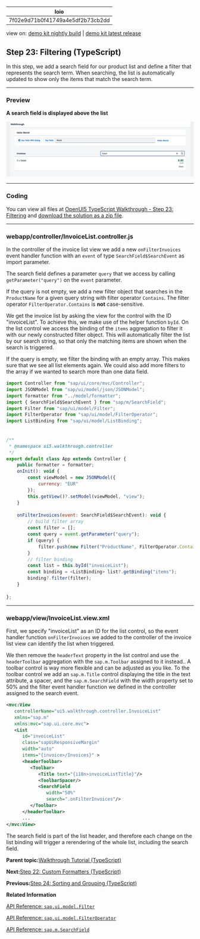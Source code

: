 <!-- loio7f02e9d71b0f41749a4e5df2b73cb2dd -->

| loio |
| -----|
| 7f02e9d71b0f41749a4e5df2b73cb2dd |

<div id="loio">

view on: [demo kit nightly build](https://sdk.openui5.org/nightly/#/topic/7f02e9d71b0f41749a4e5df2b73cb2dd) | [demo kit latest release](https://sdk.openui5.org/topic/7f02e9d71b0f41749a4e5df2b73cb2dd)</div>

## Step 23: Filtering \(TypeScript\)

In this step, we add a search field for our product list and define a filter that represents the search term. When searching, the list is automatically updated to show only the items that match the search term.

***

### Preview

  
  
**A search field is displayed above the list**

![A filtered list of invoices is displayed below the panel](images/loio472ab6bf88674c23ba103efd97163133_LowRes.png "A search field is displayed above the list")

***

<a name="loio7f02e9d71b0f41749a4e5df2b73cb2dd__section_qx5_wch_ycb"/>

### Coding

You can view all files at [OpenUI5 TypeScript Walkthrough - Step 23: Filtering](https://github.com/sap-samples/ui5-typescript-walkthrough/tree/main/steps/23) and [download the solution as a zip file](https://sap-samples.github.io/ui5-typescript-walkthrough/ui5-typescript-walkthrough-step-23.zip).

***

<a name="loio7f02e9d71b0f41749a4e5df2b73cb2dd__section_s2c_dsz_nzb"/>

### webapp/controller/InvoiceList.controller.js

In the controller of the invoice list view we add a new `onFilterInvoices` event handler function with an `event` of type `SearchField$SearchEvent` as import parameter.

The search field defines a parameter `query` that we access by calling `getParameter("query")` on the `event` parameter.

If the query is not empty, we add a new filter object that searches in the `ProductName` for a given query string with filter operator `Contains`. The filter operator `FilterOperator.Contains` is **not** case-sensitive.

We get the invoice list by asking the view for the control with the ID "invoiceList". To achieve this, we make use of the helper function `byId`. On the list control we access the binding of the `items` aggregation to filter it with our newly constructed filter object. This will automatically filter the list by our search string, so that only the matching items are shown when the search is triggered.

If the query is empty, we filter the binding with an empty array. This makes sure that we see all list elements again. We could also add more filters to the array if we wanted to search more than one data field.

```js
import Controller from "sap/ui/core/mvc/Controller";
import JSONModel from "sap/ui/model/json/JSONModel";
import formatter from "../model/formatter";
import { SearchField$SearchEvent } from "sap/m/SearchField";
import Filter from "sap/ui/model/Filter";
import FilterOperator from "sap/ui/model/FilterOperator";
import ListBinding from "sap/ui/model/ListBinding";


/**
 * @namespace ui5.walkthrough.controller
 */
export default class App extends Controller {
    public formatter = formatter;
    onInit(): void {
        const viewModel = new JSONModel({
            currency: "EUR"
        });
        this.getView()?.setModel(viewModel, "view");        
    }

    onFilterInvoices(event: SearchField$SearchEvent): void {
        // build filter array
        const filter = [];
        const query = event.getParameter("query");
        if (query) {
            filter.push(new Filter("ProductName", FilterOperator.Contains, query));
        }
        // filter binding
        const list = this.byId("invoiceList");
        const binding = <ListBinding> list?.getBinding("items");
        binding?.filter(filter);
    }

};
```

***

<a name="loio7f02e9d71b0f41749a4e5df2b73cb2dd__section_rx5_wch_ycb"/>

### webapp/view/InvoiceList.view.xml

First, we specify "invoiceList" as an ID for the list control, so the event handler function `onFilterInvoices` we added to the controller of the invoice list view can identify the list when triggered.

We then remove the `headerText` property in the list control and use the `headerToolbar` aggregation with the `sap.m.Toolbar` assigned to it instead.. A toolbar control is way more flexible and can be adjusted as you like. To the toolbar control we add an `sap.m.Title` control displaying the title in the text attribute, a spacer, and the `sap.m.SearchField` with the width property set to 50% and the filter event handler function we defined in the controller assigned to the search event.

```xml
<mvc:View
   controllerName="ui5.walkthrough.controller.InvoiceList"
   xmlns="sap.m"
   xmlns:mvc="sap.ui.core.mvc">
   <List
      id="invoiceList"
      class="sapUiResponsiveMargin"
      width="auto"
      items="{invoice>/Invoices}" >
      <headerToolbar>
         <Toolbar>
            <Title text="{i18n>invoiceListTitle}"/>
            <ToolbarSpacer/>
            <SearchField 
               width="50%" 
               search=".onFilterInvoices"/>
         </Toolbar>
      </headerToolbar>
      ...
</mvc:View>
```

The search field is part of the list header, and therefore each change on the list binding will trigger a rerendering of the whole list, including the search field.

**Parent topic:**[Walkthrough Tutorial \(TypeScript\)](Walkthrough_Tutorial_TypeScript_dad1905.md "In this tutorial we'll introduce you to all major development paradigms of OpenUI5. We'll demonstrate the use of TypeScript with OpenUI5 and highlight the specific characteristics of this approach.")

**Next:**[Step 22: Custom Formatters \(TypeScript\)](Step_22_Custom_Formatters_TypeScript_61d4e2b.md "If we want to do a more complex logic for formatting properties of our data model, we can also write a custom formatting function. We will now add a localized status with a custom formatter, because the status in our data model is in a rather technical format.")

**Previous:**[Step 24: Sorting and Grouping \(TypeScript\)](Step_24_Sorting_and_Grouping_TypeScript_86bbe13.md "To make our list of invoices even more user-friendly, we sort it alphabetically instead of just showing the order from the data model. Additionally, we introduce groups and add the company that ships the products so that the data is easier to consume.")

**Related Information**  


[API Reference: `sap.ui.model.Filter`](https://sdk.openui5.org/api/sap.ui.model.Filter)

[API Reference: `sap.ui.model.FilterOperator`](https://sdk.openui5.org/api/sap.ui.model.FilterOperator)

[API Reference: `sap.m.SearchField`](https://sdk.openui5.org/api/sap.m.SearchField)

